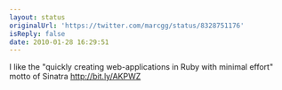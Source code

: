 ```yaml
---
layout: status
originalUrl: 'https://twitter.com/marcgg/status/8328751176'
isReply: false
date: 2010-01-28 16:29:51
---
```


I like the "quickly creating web-applications in Ruby with minimal effort" motto of Sinatra http://bit.ly/AKPWZ
